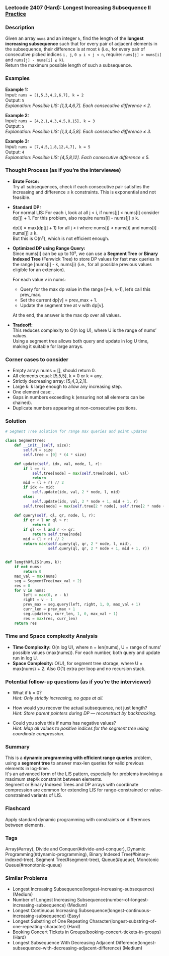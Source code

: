 ### Leetcode 2407 (Hard): Longest Increasing Subsequence II [Practice](https://leetcode.com/problems/longest-increasing-subsequence-ii)

### Description  
Given an array `nums` and an integer `k`, find the length of the **longest increasing subsequence** such that for every pair of adjacent elements in the subsequence, their difference is at most `k` (i.e., for every pair of consecutive picked indices `i, j`, `0 ≤ i < j < n`, require: `nums[j] > nums[i]` and `nums[j] - nums[i] ≤ k`).  
Return the maximum possible length of such a subsequence.

### Examples  

**Example 1:**  
Input: `nums = [1,5,3,4,2,6,7], k = 2`  
Output: `5`  
*Explanation: Possible LIS: [1,3,4,6,7]. Each consecutive difference ≤ 2.*

**Example 2:**  
Input: `nums = [4,2,1,4,3,4,5,8,15], k = 3`  
Output: `5`  
*Explanation: Possible LIS: [1,3,4,5,8]. Each consecutive difference ≤ 3.*

**Example 3:**  
Input: `nums = [7,4,5,1,8,12,4,7], k = 5`  
Output: `4`  
*Explanation: Possible LIS: [4,5,8,12]. Each consecutive difference ≤ 5.*


### Thought Process (as if you’re the interviewee)  

- **Brute Force:**  
  Try all subsequences, check if each consecutive pair satisfies the increasing and difference ≤ k constraints. This is exponential and not feasible.

- **Standard DP:**  
  For normal LIS: For each i, look at all j < i, if nums[j] < nums[i] consider dp[j] + 1. For this problem, also require nums[i] - nums[j] ≤ k.
  
  dp[i] = max(dp[j] + 1) for all j < i where nums[j] < nums[i] and nums[i] - nums[j] ≤ k.  
  But this is O(n²), which is not efficient enough.

- **Optimized DP using Range Query:**  
  Since nums[i] can be up to 10⁵, we can use a **Segment Tree** or **Binary Indexed Tree** (Fenwick Tree) to store DP values for fast max queries in the range [nums[i] - k, nums[i) (i.e., for all possible previous values eligible for an extension).
  
  For each value v in nums:  
    - Query for the max dp value in the range [v-k, v-1], let’s call this prev\_max.
    - Set the current dp[v] = prev\_max + 1.
    - Update the segment tree at v with dp[v].
  
  At the end, the answer is the max dp over all values.

- **Tradeoff:**  
  This reduces complexity to O(n log U), where U is the range of nums’ values.  
  Using a segment tree allows both query and update in log U time, making it suitable for large arrays.

### Corner cases to consider  
- Empty array: nums = [], should return 0.
- All elements equal: [5,5,5], k = 0 or k = any.
- Strictly decreasing array: [5,4,3,2,1].
- Large k: k large enough to allow any increasing step.
- One element case: .
- Gaps in numbers exceeding k (ensuring not all elements can be chained).
- Duplicate numbers appearing at non-consecutive positions.

### Solution

```python
# Segment Tree solution for range max queries and point updates

class SegmentTree:
    def __init__(self, size):
        self.N = size
        self.tree = [0] * (4 * size)

    def update(self, idx, val, node, l, r):
        if l == r:
            self.tree[node] = max(self.tree[node], val)
            return
        mid = (l + r) // 2
        if idx <= mid:
            self.update(idx, val, 2 * node, l, mid)
        else:
            self.update(idx, val, 2 * node + 1, mid + 1, r)
        self.tree[node] = max(self.tree[2 * node], self.tree[2 * node + 1])
    
    def query(self, ql, qr, node, l, r):
        if qr < l or ql > r:
            return 0
        if ql <= l and r <= qr:
            return self.tree[node]
        mid = (l + r) // 2
        return max(self.query(ql, qr, 2 * node, l, mid),
                   self.query(ql, qr, 2 * node + 1, mid + 1, r))
        

def lengthOfLIS(nums, k):
    if not nums:
        return 0
    max_val = max(nums)
    seg = SegmentTree(max_val + 2)
    res = 0
    for v in nums:
        left = max(0, v - k)
        right = v - 1
        prev_max = seg.query(left, right, 1, 0, max_val + 1)
        curr_len = prev_max + 1
        seg.update(v, curr_len, 1, 0, max_val + 1)
        res = max(res, curr_len)
    return res
```

### Time and Space complexity Analysis  

- **Time Complexity:** O(n log U), where n = len(nums), U = range of nums’ possible values (max(nums)). For each number, both query and update run in log U.
- **Space Complexity:** O(U), for segment tree storage, where U = max(nums) + 2. Also O(1) extra per loop and no recursion stack.

### Potential follow-up questions (as if you’re the interviewer)  

- What if k = 0?  
  *Hint: Only strictly increasing, no gaps at all.*
  
- How would you recover the actual subsequence, not just length?  
  *Hint: Store parent pointers during DP — reconstruct by backtracking.*

- Could you solve this if nums has negative values?  
  *Hint: Map all values to positive indices for the segment tree using coordinate compression.*

### Summary
This is a **dynamic programming with efficient range queries** problem, using a **segment tree** to answer max-len queries for valid previous elements in log-time.  
It's an advanced form of the LIS pattern, especially for problems involving a maximum step/k constraint between elements.  
Segment or Binary Indexed Trees and DP arrays with coordinate compression are common for extending LIS for range-constrained or value-constrained variants of LIS.


### Flashcard
Apply standard dynamic programming with constraints on differences between elements.

### Tags
Array(#array), Divide and Conquer(#divide-and-conquer), Dynamic Programming(#dynamic-programming), Binary Indexed Tree(#binary-indexed-tree), Segment Tree(#segment-tree), Queue(#queue), Monotonic Queue(#monotonic-queue)

### Similar Problems
- Longest Increasing Subsequence(longest-increasing-subsequence) (Medium)
- Number of Longest Increasing Subsequence(number-of-longest-increasing-subsequence) (Medium)
- Longest Continuous Increasing Subsequence(longest-continuous-increasing-subsequence) (Easy)
- Longest Substring of One Repeating Character(longest-substring-of-one-repeating-character) (Hard)
- Booking Concert Tickets in Groups(booking-concert-tickets-in-groups) (Hard)
- Longest Subsequence With Decreasing Adjacent Difference(longest-subsequence-with-decreasing-adjacent-difference) (Medium)